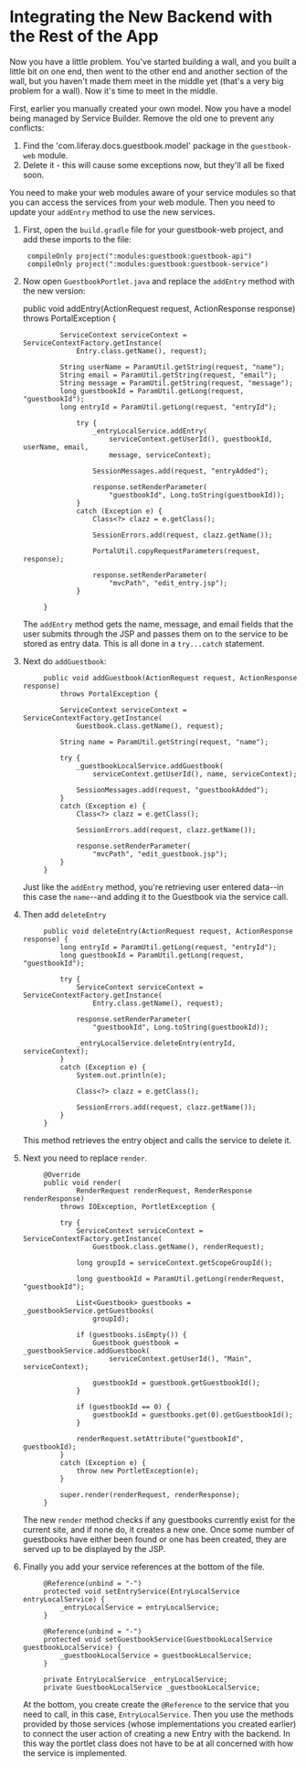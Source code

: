 # Integrating the New Backend with the Rest of the App

Now you have a little problem. You've started building a wall, and you built a 
little bit on one end, then went to the other end and another section of the 
wall, but you haven't made them meet in the middle yet (that's a very big 
problem for a wall). Now it's time to meet in the middle.

First, earlier you manually created your own model. Now you have a model being 
managed by Service Builder. Remove the old one to prevent any conflicts:

1. Find the 'com.liferay.docs.guestbook.model' package in the `guestbook-web` 
    module.
2. Delete it - this will cause some exceptions now, but they'll all be fixed 
    soon.

You need to make your web modules aware of your service modules so that 
you can access the services from your web module. Then you need to update your `addEntry` method to use the new services.

1. First, open the `build.gradle` file for your guestbook-web 
    project, and add these imports to the file:

        compileOnly project(":modules:guestbook:guestbook-api")
	    compileOnly project(":modules:guestbook:guestbook-service")


2. Now open `GuestbookPortlet.java` and replace the `addEntry` method with the new version:

	public void addEntry(ActionRequest request, ActionResponse response)
				throws PortalException {

				ServiceContext serviceContext = ServiceContextFactory.getInstance(
					Entry.class.getName(), request);

				String userName = ParamUtil.getString(request, "name");
				String email = ParamUtil.getString(request, "email");
				String message = ParamUtil.getString(request, "message");
				long guestbookId = ParamUtil.getLong(request, "guestbookId");
				long entryId = ParamUtil.getLong(request, "entryId");

					try {
						_entryLocalService.addEntry(
							serviceContext.getUserId(), guestbookId, userName, email,
							message, serviceContext);

						SessionMessages.add(request, "entryAdded");

						response.setRenderParameter(
							"guestbookId", Long.toString(guestbookId));
					}
					catch (Exception e) {
						Class<?> clazz = e.getClass();

						SessionErrors.add(request, clazz.getName());

						PortalUtil.copyRequestParameters(request, response);

						response.setRenderParameter(
							"mvcPath", "edit_entry.jsp");
					}
			
			}

    The `addEntry` method gets the name, message, and email fields that the 
	user submits through the JSP and passes them on to the service to be stored 
	as entry data. This is all done in a `try...catch` statement.
	
4. Next do `addGuestbook`:

			public void addGuestbook(ActionRequest request, ActionResponse response)
				throws PortalException {

				ServiceContext serviceContext = ServiceContextFactory.getInstance(
					Guestbook.class.getName(), request);

				String name = ParamUtil.getString(request, "name");

				try {
					_guestbookLocalService.addGuestbook(
						serviceContext.getUserId(), name, serviceContext);

					SessionMessages.add(request, "guestbookAdded");
				}
				catch (Exception e) {
					Class<?> clazz = e.getClass();

					SessionErrors.add(request, clazz.getName());

					response.setRenderParameter(
						"mvcPath", "edit_guestbook.jsp");
				}
			}

    Just like the `addEntry` method, you're retrieving user entered data--in this case the `name`--and adding it to the Guestbook via the service call.
		
5. Then add `deleteEntry`

			public void deleteEntry(ActionRequest request, ActionResponse response) {
				long entryId = ParamUtil.getLong(request, "entryId");
				long guestbookId = ParamUtil.getLong(request, "guestbookId");

				try {
					ServiceContext serviceContext = ServiceContextFactory.getInstance(
						Entry.class.getName(), request);

					response.setRenderParameter(
						"guestbookId", Long.toString(guestbookId));

					_entryLocalService.deleteEntry(entryId, serviceContext);
				}
				catch (Exception e) {
					System.out.println(e);

					Class<?> clazz = e.getClass();

					SessionErrors.add(request, clazz.getName());
				}
			}

    This method retrieves the entry object and calls the service to delete it.

6. Next you need to replace `render`.

			@Override
			public void render(
					RenderRequest renderRequest, RenderResponse renderResponse)
				throws IOException, PortletException {

				try {
					ServiceContext serviceContext = ServiceContextFactory.getInstance(
						Guestbook.class.getName(), renderRequest);

					long groupId = serviceContext.getScopeGroupId();

					long guestbookId = ParamUtil.getLong(renderRequest, "guestbookId");

					List<Guestbook> guestbooks = _guestbookService.getGuestbooks(
						groupId);

					if (guestbooks.isEmpty()) {
						Guestbook guestbook = _guestbookService.addGuestbook(
							serviceContext.getUserId(), "Main", serviceContext);

						guestbookId = guestbook.getGuestbookId();
					}

					if (guestbookId == 0) {
						guestbookId = guestbooks.get(0).getGuestbookId();
					}

					renderRequest.setAttribute("guestbookId", guestbookId);
				}
				catch (Exception e) {
					throw new PortletException(e);
				}

				super.render(renderRequest, renderResponse);
			}

	The new `render` method checks if any guestbooks currently exist for the 
	current site, and if none do, it creates a new one. Once some number of
	guestbooks have either been found or one has been created, they are served 
	up to be displayed by the JSP.

7. Finally you add your service references at the bottom of the file.

			@Reference(unbind = "-")
			protected void setEntryService(EntryLocalService entryLocalService) {
				_entryLocalService = entryLocalService;
			}

			@Reference(unbind = "-")
			protected void setGuestbookService(GuestbookLocalService guestbookLocalService) {
				_guestbookLocalService = guestbookLocalService;
			}

			private EntryLocalService _entryLocalService;
			private GuestbookLocalService _guestbookLocalService;
	
		

    At the bottom, you create create the `@Reference` to the service that you 
	need to call, in this case, `EntryLocalService`. Then you use the methods 
	provided by those services (whose implementations you created earlier) to 
	connect the user action of creating a new Entry with the backend. In this 
	way the portlet class does not have to be at all concerned with how the 
	service is implemented.
	